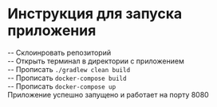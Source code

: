 # Инструкция для запуска приложения  
-- Склоинровать репозиторий  
-- Открыть терминал в директории с приложением  
-- Прописать ```./gradlew clean build```  
-- Прописать ```docker-compose build```  
-- Прописать ```docker-compose up```  
Приложение успешно запущено и работает на порту 8080

